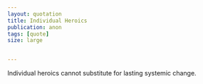 ```yaml
---
layout: quotation
title: Individual Heroics
publication: anon
tags: [quote]
size: large


---
```


Individual heroics cannot substitute for lasting systemic change.
